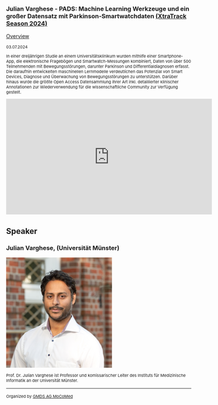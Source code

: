 ### Julian Varghese - PADS: Machine Learning Werkzeuge und ein großer Datensatz mit Parkinson-Smartwatchdaten [(XtraTrack Season 2024)](XtraTracksOverview)

[Overview](XtraTracksOverview)

<p style="font-size:11px">03.07.2024</p>

<p style="font-size:11px">In einer dreijährigen Studie an einem Universitätsklinikum wurden mithilfe einer Smartphone-App, die elektronische Fragebögen und Smartwatch-Messungen kombiniert, Daten von über 500 Teilnehmenden mit Bewegungsstörungen, darunter Parkinson und Differentialdiagnosen erfasst. Die daraufhin entwickelten maschinellen Lernmodelle verdeutlichen das Potenzial von Smart Devices, Diagnose und Überwachung von Bewegungsstörungen zu unterstützen. Darüber hinaus wurde die größte Open Access Datensammlung ihrer Art inkl. detaillierter klinischer Annotationen zur Wiederverwendung für die wissenschaftliche Community zur Verfügung gestellt.</p>

<!-- Once the Video is recorded -->
<center> <iframe width="560" height="315" src="https://www.youtube.com/embed/f03yprP3jmU?si=56fJC-VX-H6oqB13" title="YouTube video player" frameborder="0" allow="accelerometer; autoplay; clipboard-write; encrypted-media; gyroscope; picture-in-picture; web-share" referrerpolicy="strict-origin-when-cross-origin" allowfullscreen></iframe></center>

<!-- [Register now](/2024/XtraTrackOverview) to secure your spot in the lectures and receive a calendar invitation including the access link.-->

<!-- [Join Us Life](/2024/XtraTrackOverview) to secure your spot in the lectures and receive a calendar invitation including the access link.-->

## Speaker
### Julian Varghese, (Universität Münster)
<img src="/images/2024/csm_csm_Julian-2022_c0214ce1ae_17fc5c10eb.png?raw=true"/>

<p style="font-size:11px">Prof. Dr. Julian Varghese ist Professor und komissarischer Leiter des Instituts für Medizinische Informatik an der Universität Münster.</p>

<!-- second speaker-->
<!--<img src="/images/??/USER.jpg?raw=true"/>

<p style="font-size:11px">CV</p>-->

---
<p style="font-size:11px">Organized by <a href="http://mocomed.de">GMDS AG MoCoMed</a></p>